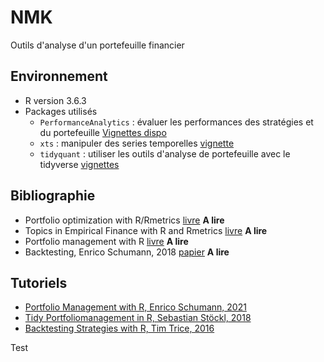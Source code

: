 # NMK

Outils d'analyse d'un portefeuille financier



## Environnement

* R version 3.6.3
* Packages utilisés
  * `PerformanceAnalytics` : évaluer les performances des stratégies et du portefeuille [Vignettes dispo](https://cran.r-project.org/web/packages/PerformanceAnalytics/index.html)
  * `xts` : manipuler des series temporelles [vignette](https://cran.r-project.org/web/packages/xts/vignettes/xts.pdf)
  * `tidyquant` : utiliser les outils d'analyse de portefeuille avec le tidyverse [vignettes](https://cran.r-project.org/web/packages/tidyquant/index.html)
  
## Bibliographie 

* Portfolio optimization with R/Rmetrics [livre](https://www.rmetrics.org/ebooks-portfolio) **A lire**
* Topics in Empirical Finance with R and Rmetrics [livre](https://www.rmetrics.org/ebooks-henaff) **A lire**
* Portfolio management with R [livre](http://enricoschumann.net/R/packages/PMwR/manual/PMwR.html) **A lire**
* Backtesting, Enrico Schumann, 2018 [papier](https://papers.ssrn.com/sol3/papers.cfm?abstract_id=3374195) **A lire**

## Tutoriels

* [Portfolio Management with R, Enrico Schumann, 2021](http://enricoschumann.net/R/packages/PMwR/manual/PMwR.html)
* [Tidy Portfoliomanagement in R, Sebastian Stöckl, 2018](https://bookdown.org/sstoeckl/Tidy_Portfoliomanagement_in_R/)
* [Backtesting Strategies with R, Tim Trice, 2016](https://timtrice.github.io/backtesting-strategies/index.html)

Test
